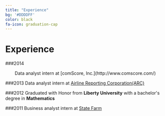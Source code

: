 ```yaml
---
title: "Experience"
bg: '#DDDDFF'
color: black
fa-icon: graduation-cap
---
```


# Experience

###2014
<center> Data analyst intern at [comScore, Inc.](http://www.comscore.com/)</center>

###2013
Data analyst intern at [Airline Reporting Corporation(ARC)](https://www.arccorp.com/index.jsp)

###2012
Graduated with Honor from **Liberty University** with a bachelor's degree in **Mathematics**

###2011
Business analyst intern at [State Farm](https://www.statefarm.com/)
